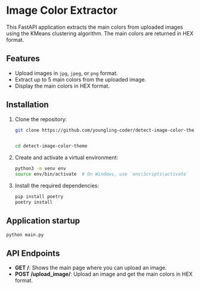 # Image Color Extractor

This FastAPI application extracts the main colors from uploaded images using the KMeans clustering algorithm. The main colors are returned in HEX format.

## Features

- Upload images in `jpg`, `jpeg`, or `png` format.
- Extract up to 5 main colors from the uploaded image.
- Display the main colors in HEX format.

## Installation

1. Clone the repository:

    ```sh
    git clone https://github.com/youngling-coder/detect-image-color-theme


    cd detect-image-color-theme
    ```

2. Create and activate a virtual environment:

    ```sh
    python3 -m venv env
    source env/bin/activate  # On Windows, use `env\Scripts\activate`
    ```

3. Install the required dependencies:

    ```sh
    pip install poetry
    poetry install
    ```

## Application startup

```sh
python main.py
```
    
## API Endpoints

- **GET /**: Shows the main page where you can upload an image.
- **POST /upload_image/**: Upload an image and get the main colors in HEX format.

